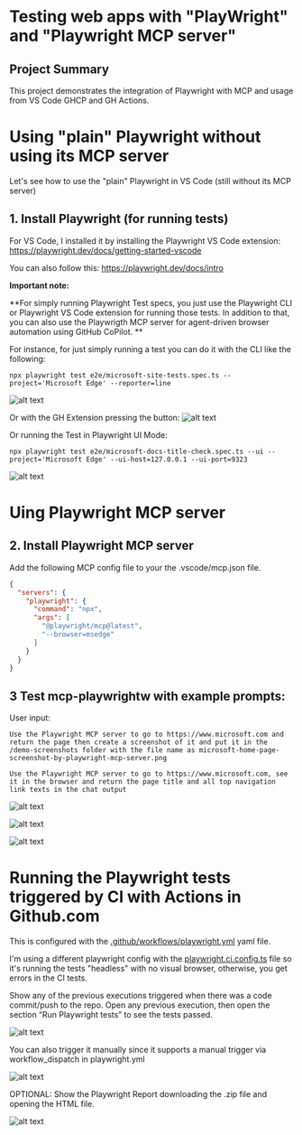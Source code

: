 # Testing web apps with "PlayWright" and "Playwright MCP server"

## Project Summary

This project demonstrates the integration of Playwright with MCP and usage from VS Code GHCP and GH Actions.

# Using "plain" Playwright without using its MCP server

Let's see how to use the "plain" Playwright in VS Code (still without its MCP server)

## 1. Install Playwright (for running tests)

For VS Code, I installed it by installing the Playwright VS Code extension:
https://playwright.dev/docs/getting-started-vscode

You can also follow this: https://playwright.dev/docs/intro

**Important note:**

**For simply running Playwright Test specs, you just use the Playwright CLI or Playwright VS Code extension for running those tests.
In addition to that, you can also use the Playwrigth MCP server for agent-driven browser automation using GitHub CoPilot. 
**

For instance, for just simply running a test you can do it with the CLI like the following:

```
npx playwright test e2e/microsoft-site-tests.spec.ts --project='Microsoft Edge' --reporter=line
```
![alt text](images/tests-cli.png)

Or with the GH Extension pressing the button:
![alt text](images/tests-extension.png)

Or running the Test in Playwright UI Mode:
```
npx playwright test e2e/microsoft-docs-title-check.spec.ts --ui --project='Microsoft Edge' --ui-host=127.0.0.1 --ui-port=9323
```

![alt text](images/playwright-test-ui.png)


# Uing Playwright MCP server

## 2. Install Playwright MCP server

Add the following MCP config file to your the .vscode/mcp.json file.

```json
{
  "servers": {
    "playwright": {
      "command": "npx",
      "args": [
        "@playwright/mcp@latest",
        "--browser=msedge"
      ]
    }
  }
}
```

## 3 Test mcp-playwrightw with example prompts:

User input:
```text
Use the Playwright MCP server to go to https://www.microsoft.com and return the page then create a screenshot of it and put it in the /demo-screenshots folder with the file name as microsoft-home-page-screenshot-by-playwright-mcp-server.png
```

```text
Use the Playwright MCP server to go to https://www.microsoft.com, see it in the browser and return the page title and all top navigation link texts in the chat output
```


![alt text](images/MCP-server-Playwright-exec-1.png)

![alt text](images/MCP-server-Playwright-exec-2.png)

![alt text](images/MCP-server-Playwright-exec-3.png)




# Running the Playwright tests triggered by CI with Actions in Github.com

This is configured with the [.github/workflows/playwright.yml](.github/workflows/playwright.yml) yaml file.

I'm using a different playwright config with the [playwright.ci.config.ts](/playwright.ci.config.ts) file so it's running the tests "headless" with no visual browser, otherwise, you get errors in the CI tests.

Show any of the previous executions triggered when there was a code commit/push to the repo.
Open any previous execution, then open the section “Run Playwright tests” to see the tests passed.

![alt text](images/ci-actions-tests-execution.png)

You can also trigger it manually since it supports a manual trigger via workflow_dispatch in playwright.yml

![alt text](images/ci-actions-manual-trigger-workflow.png)

OPTIONAL: Show the Playwright Report downloading the .zip file and opening the HTML file.

![alt text](images/ci-actions-playwright-report.png)
